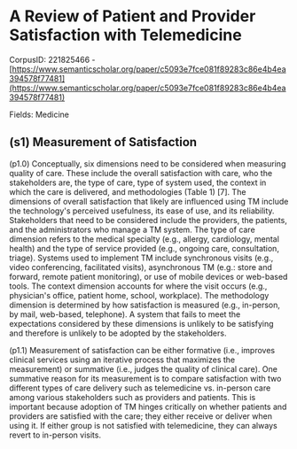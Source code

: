 # A Review of Patient and Provider Satisfaction with Telemedicine

CorpusID: 221825466 - [https://www.semanticscholar.org/paper/c5093e7fce081f89283c86e4b4ea394578f77481](https://www.semanticscholar.org/paper/c5093e7fce081f89283c86e4b4ea394578f77481)

Fields: Medicine

## (s1) Measurement of Satisfaction
(p1.0) Conceptually, six dimensions need to be considered when measuring quality of care. These include the overall satisfaction with care, who the stakeholders are, the type of care, type of system used, the context in which the care is delivered, and methodologies (Table 1) [7]. The dimensions of overall satisfaction that likely are influenced using TM include the technology's perceived usefulness, its ease of use, and its reliability. Stakeholders that need to be considered include the providers, the patients, and the administrators who manage a TM system. The type of care dimension refers to the medical specialty (e.g., allergy, cardiology, mental health) and the type of service provided (e.g., ongoing care, consultation, triage). Systems used to implement TM include synchronous visits (e.g., video conferencing, facilitated visits), asynchronous TM (e.g.: store and forward, remote patient monitoring), or use of mobile devices or web-based tools. The context dimension accounts for where the visit occurs (e.g., physician's office, patient home, school, workplace). The methodology dimension is determined by how satisfaction is measured (e.g., in-person, by mail, web-based, telephone). A system that fails to meet the expectations considered by these dimensions is unlikely to be satisfying and therefore is unlikely to be adopted by the stakeholders.

(p1.1) Measurement of satisfaction can be either formative (i.e., improves clinical services using an iterative process that maximizes the measurement) or summative (i.e., judges the quality of clinical care). One summative reason for its measurement is to compare satisfaction with two different types of care delivery such as telemedicine vs. in-person care among various stakeholders such as providers and patients. This is important because adoption of TM hinges critically on whether patients and providers are satisfied with the care; they either receive or deliver when using it. If either group is not satisfied with telemedicine, they can always revert to in-person visits.
